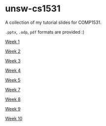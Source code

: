 # unsw-cs1531
A collection of my tutorial slides for COMP1531.

`.pptx`, `.odp`, `pdf` formats are provided :) 

[Week 1](https://docs.google.com/presentation/d/1mUFbRIAW01sOvLTSRDrTcB8A4erJSO7rs-Ui232sT-g/edit?usp=sharing)

[Week 2](https://docs.google.com/presentation/d/1dmxkCxEJCR8VXGhusVm3HIEixbowhX-1AF-l8YpuUDU/edit?usp=sharing)

[Week 3](https://docs.google.com/presentation/d/1Cxf6k6d3iNcjsvhKww0ZNrb8vfKH_0w9HSXRDUV-LZI/edit?usp=sharing)

[Week 4](https://docs.google.com/presentation/d/1zaW_if44pVj145ulq0vYnW6S-CES2Lp29p1cBAF0POk/edit?usp=sharing)

[Week 5](https://docs.google.com/presentation/d/1vIlwvgOb4Gy1axVYz9PjukfM62tp6R7-8QumAsprR4k/edit?usp=sharing)

[Week 7](https://docs.google.com/presentation/d/12OXIBp1lzRP2xiM9YwOqT7_UpDDTz9S-Ufets5xUev4/edit?usp=sharing)

[Week 8](https://docs.google.com/presentation/d/13QLmfuVo7w5yOftXz5FM_9lPxZkRV0Y07rsEQaYM6lQ/edit?usp=sharing)

[Week 9](https://docs.google.com/presentation/d/1Qul-rtEWwfeP5d3iLIcddKV18CxDf5e9Qt9eLarCzDE/edit?usp=sharing)

[Week 10](https://docs.google.com/presentation/d/1KdC1632ERp8w-ciJS6kmXE4N8qbF6BOQu6T4axG3IcE/edit?usp=sharing)

